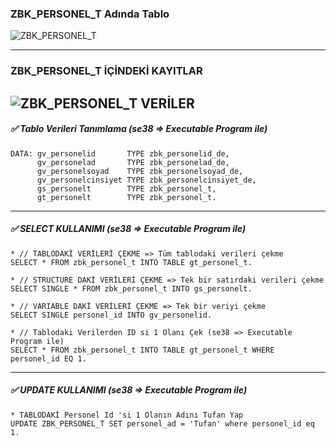 ### ZBK_PERSONEL_T Adında Tablo
![ZBK_PERSONEL_T](https://i.hizliresim.com/ecvvwe2.jpg)

---
### ZBK_PERSONEL_T İÇİNDEKİ KAYITLAR
![ZBK_PERSONEL_T VERİLER](https://i.hizliresim.com/5kbnqu7.jpg)
---
##### ✅ Tablo Verileri Tanımlama (se38 => Executable Program ile)
```
DATA: gv_personelid       TYPE zbk_personelid_de,
      gv_personelad       TYPE zbk_personelad_de,
      gv_personelsoyad    TYPE zbk_personelsoyad_de,
      gv_personelcinsiyet TYPE zbk_personelcinsiyet_de,
      gs_personelt        TYPE zbk_personel_t,
      gt_personelt        TYPE zbk_personel_t.
```
---
##### ✅ SELECT KULLANIMI (se38 => Executable Program ile)
```
* // TABLODAKİ VERİLERİ ÇEKME => Tüm tablodaki verileri çekme
SELECT * FROM zbk_personel_t INTO TABLE gt_personel_t.

* // STRUCTURE DAKİ VERİLERİ ÇEKME => Tek bir satırdaki verileri çekme
SELECT SINGLE * FROM zbk_personel_t INTO gs_personelt.

* // VARIABLE DAKİ VERİLERİ ÇEKME => Tek bir veriyi çekme
SELECT SINGLE personel_id INTO gv_personelid.

* // Tablodaki Verilerden ID si 1 Olanı Çek (se38 => Executable Program ile)
SELECT * FROM zbk_personel_t INTO TABLE gt_personel_t WHERE personel_id EQ 1.
```
---

##### ✅ UPDATE KULLANIMI (se38 => Executable Program ile)
```
* TABLODAKİ Personel Id 'si 1 Olanın Adını Tufan Yap  
UPDATE ZBK_PERSONEL_T SET personel_ad = 'Tufan' where personel_id eq 1.


```
